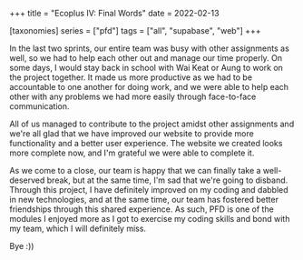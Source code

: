 +++
title = "Ecoplus IV: Final Words"
date = 2022-02-13

[taxonomies]
series = ["pfd"]
tags = ["all", "supabase", "web"]
+++

In the last two sprints, our entire team was busy with other assignments as well, so we had to help each other out and manage our time properly.
On some days, I would stay back in school with Wai Keat or Aung to work on the project together.
It made us more productive as we had to be accountable to one another for doing work, and we were able to help each other with any problems we had more easily through face-to-face communication.

All of us managed to contribute to the project amidst other assignments and we're all glad that we have improved our website to provide more functionality and a better user experience.
The website we created looks more complete now, and I'm grateful we were able to complete it.

As we come to a close, our team is happy that we can finally take a well-deserved break, but at the same time, I'm sad that we're going to disband.
Through this project, I have definitely improved on my coding and dabbled in new technologies, and at the same time, our team has fostered better friendships through this shared experience.
As such, PFD is one of the modules I enjoyed more as I got to exercise my coding skills and bond with my team, which I will definitely miss.

Bye :))
